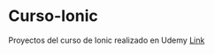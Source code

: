 # Curso-Ionic
Proyectos del curso de Ionic realizado en Udemy
[Link](https://www.udemy.com/course/ionic-ios-android-pwa-appstore-playstore-push/)
